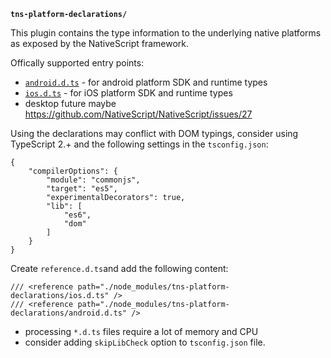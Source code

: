 **`tns-platform-declarations/`**

This plugin contains the type information to the underlying native platforms as exposed by the NativeScript framework.

Offically supported entry points:
 - [`android.d.ts`](android/) - for android platform SDK and runtime types
 - [`ios.d.ts`](ios/) - for iOS platform SDK and runtime types
 - desktop future maybe https://github.com/NativeScript/NativeScript/issues/27

Using the declarations may conflict with DOM typings,
consider using TypeScript 2.+ and the following settings in the `tsconfig.json`:
```
{
    "compilerOptions": {
        "module": "commonjs",
        "target": "es5",
        "experimentalDecorators": true,
        "lib": [
            "es6",
            "dom"
        ]
    }
}
```

Create `reference.d.ts`and add the following content:
```
/// <reference path="./node_modules/tns-platform-declarations/ios.d.ts" />
/// <reference path="./node_modules/tns-platform-declarations/android.d.ts" />
```

- processing `*.d.ts` files require a lot of memory and CPU
- consider adding `skipLibCheck` option to `tsconfig.json` file.
